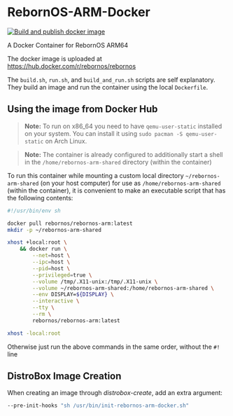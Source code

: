 # RebornOS-ARM-Docker

[![Build and publish docker image](https://github.com/RebornOS-Developers/rebornos-arm-docker/actions/workflows/build.yml/badge.svg?branch=main)](https://github.com/RebornOS-Developers/rebornos-arm-docker/actions/workflows/build.yml)

A Docker Container for RebornOS ARM64

The docker image is uploaded at https://hub.docker.com/r/rebornos/rebornos

The `build.sh`, `run.sh`, and `build_and_run.sh` scripts are self explanatory. They build an image and run the container using the local `Dockerfile`.

## Using the image from Docker Hub

> **Note:** To run on x86_64 you need to have `qemu-user-static` installed on your system. You can install it using `sudo pacman -S qemu-user-static` on Arch Linux.

> **Note:** The container is already configured to additionally start a shell in the `/home/rebornos-arm-shared` directory (within the container)

To run this container while mounting a custom local directory `~/rebornos-arm-shared` (on your host computer) for use as `/home/rebornos-arm-shared` (within the container), it is convenient to make an executable script that has the following contents:
```sh
#!/usr/bin/env sh

docker pull rebornos/rebornos-arm:latest
mkdir -p ~/rebornos-arm-shared

xhost +local:root \
    && docker run \
        --net=host \
        --ipc=host \
        --pid=host \
        --privileged=true \
        --volume /tmp/.X11-unix:/tmp/.X11-unix \
        --volume ~/rebornos-arm-shared:/home/rebornos-arm-shared \
        --env DISPLAY=${DISPLAY} \
        --interactive \
        --tty \
        --rm \
        rebornos/rebornos-arm:latest

xhost -local:root
```
Otherwise just run the above commands in the same order, without the `#!` line

## DistroBox Image Creation 

When creating an image through *distrobox-create*, add an extra argument: 
```sh
--pre-init-hooks "sh /usr/bin/init-rebornos-arm-docker.sh"
```

